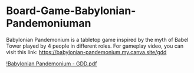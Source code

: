 # Board-Game-Babylonian-Pandemoniuman

Babylonian Pandemonium is a tabletop game inspired by the myth of Babel Tower played by 4 people in different roles. For gameplay video, you can visit this link: https://babylonian-pandemonium.my.canva.site/gdd

[!Babylonian Pandemonium - GDD.pdf](https://github.com/mervekacmaz/Board-Game-Babylonian-Pandemoniuman/files/14734961/Babylonian.Pandemonium.-.GDD.pdf)
